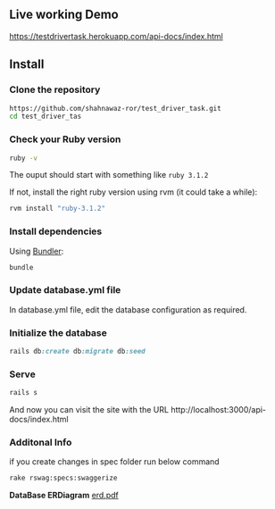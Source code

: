 ## Live working Demo
https://testdrivertask.herokuapp.com/api-docs/index.html

## Install

### Clone the repository

```bash
https://github.com/shahnawaz-ror/test_driver_task.git
cd test_driver_tas

```

### Check your Ruby version

```bash
ruby -v
```

The ouput should start with something like `ruby 3.1.2`

If not, install the right ruby version using rvm (it could take a while):

```bash
rvm install "ruby-3.1.2"
```

### Install dependencies

Using [Bundler](https://github.com/bundler/bundler):

```bash
bundle
```

### Update database.yml file
In database.yml file, edit the database configuration as required.

### Initialize the database

```ruby
rails db:create db:migrate db:seed
```

### Serve

```ruby
rails s
```
And now you can visit the site with the URL http://localhost:3000/api-docs/index.html

### Additonal Info
if you create changes in spec folder
run below command

```bash
rake rswag:specs:swaggerize 
```
**DataBase ERDiagram**
[erd.pdf](https://github.com/shahnawaz-ror/test_driver_task/files/9497744/erd.pdf)
